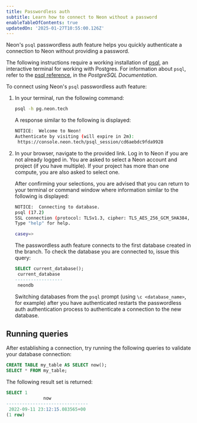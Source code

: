 ```yaml
---
title: Passwordless auth
subtitle: Learn how to connect to Neon without a password
enableTableOfContents: true
updatedOn: '2025-01-27T10:55:00.126Z'
---
```


Neon's `psql` passwordless auth feature helps you quickly authenticate a connection to Neon without providing a password.

The following instructions require a working installation of [psql](https://www.postgresql.org/download/), an interactive terminal for working with Postgres. For information about `psql`, refer to the [psql reference](https://www.postgresql.org/docs/15/app-psql.html), in the _PostgreSQL Documentation_.

To connect using Neon's `psql` passwordless auth feature:

1. In your terminal, run the following command:

   ```bash
   psql -h pg.neon.tech
   ```

   A response similar to the following is displayed:

   ```bash
   NOTICE:  Welcome to Neon!
   Authenticate by visiting (will expire in 2m):
    https://console.neon.tech/psql_session/cd6aebdc9fda9928
   ```

2. In your browser, navigate to the provided link. Log in to Neon if you are not already logged in. You are asked to select a Neon account and project (if you have multiple). If your project has more than one compute, you are also asked to select one.

   After confirming your selections, you are advised that you can return to your terminal or command window where information similar to the following is displayed:

   ```bash
   NOTICE:  Connecting to database.
   psql (17.2)
   SSL connection (protocol: TLSv1.3, cipher: TLS_AES_256_GCM_SHA384, compression: off, ALPN: postgresql)
   Type "help" for help.

   casey=>
   ```

   The passwordless auth feature connects to the first database created in the branch. To check the database you are connected to, issue this query:

   ```sql
   SELECT current_database();
    current_database
   ------------------
    neondb
   ```

   Switching databases from the `psql` prompt (using `\c <database_name>`, for example) after you have authenticated restarts the passwordless auth authentication process to authenticate a connection to the new database.

## Running queries

After establishing a connection, try running the following queries to validate your database connection:

```sql
CREATE TABLE my_table AS SELECT now();
SELECT * FROM my_table;
```

The following result set is returned:

```sql
SELECT 1
              now
-------------------------------
 2022-09-11 23:12:15.083565+00
(1 row)
```

<NeedHelp/>
